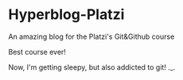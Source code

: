 # Hyperblog-Platzi
An amazing blog for the Platzi's Git&amp;Github course

Best course ever!

Now, I'm getting sleepy, but also addicted to git! ._.